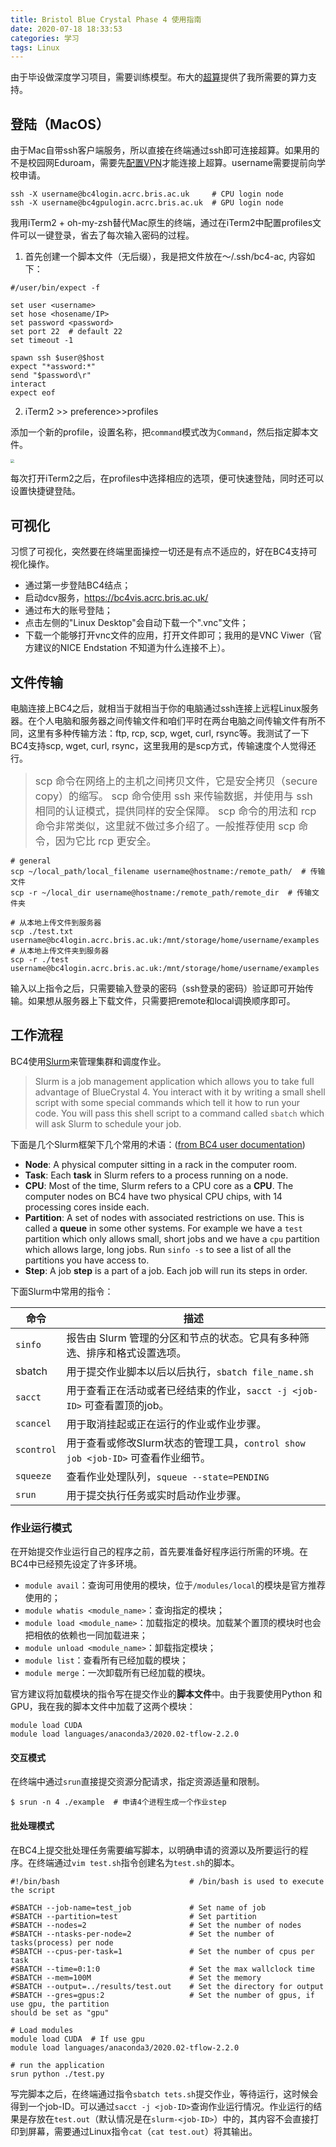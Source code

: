 ```yaml
---
title: Bristol Blue Crystal Phase 4 使用指南
date: 2020-07-18 18:33:53
categories: 学习
tags: Linux
---
```


<!--toc-->

由于毕设做深度学习项目，需要训练模型。布大的[超算](https://www.bristol.ac.uk/acrc/high-performance-computing/)提供了我所需要的算力支持。 <!--more-->

## 登陆（MacOS）

由于Mac自带ssh客户端服务，所以直接在终端通过ssh即可连接超算。如果用的不是校园网Eduroam，需要先[配置VPN](https://www.bris.ac.uk/it-services/advice/homeusers/uobonly/uobvpn/)才能连接上超算。username需要提前向学校申请。
```
ssh -X username@bc4login.acrc.bris.ac.uk  	 # CPU login node
ssh -X username@bc4gpulogin.acrc.bris.ac.uk  # GPU login node
```

我用iTerm2 + oh-my-zsh替代Mac原生的终端，通过在iTerm2中配置profiles文件可以一键登录，省去了每次输入密码的过程。

1. 首先创建一个脚本文件（无后缀），我是把文件放在～/.ssh/bc4-ac, 内容如下：

```
#/user/bin/expect -f

set user <username>
set hose <hosename/IP>
set password <password>
set port 22  # default 22
set timeout -1  

spawn ssh $user@$host
expect "*assword:*"
send "$password\r"
interact
expect eof
```

2. iTerm2 >> preference>>profiles

添加一个新的profile，设置名称，把`command`模式改为`Command`，然后指定脚本文件。

<img src="https://suyueliu-blog-img.oss-cn-beijing.aliyuncs.com/images/set_ssh.png" style="zoom:40%;" />

每次打开iTerm2之后，在profiles中选择相应的选项，便可快速登陆，同时还可以设置快捷键登陆。

## 可视化

习惯了可视化，突然要在终端里面操控一切还是有点不适应的，好在BC4支持可视化操作。

- 通过第一步登陆BC4结点；
- 启动dcv服务，https://bc4vis.acrc.bris.ac.uk/
- 通过布大的账号登陆；
- 点击左侧的"Linux Desktop"会自动下载一个".vnc"文件；
- 下载一个能够打开vnc文件的应用，打开文件即可；我用的是VNC Viwer（官方建议的NICE Endstation 不知道为什么连接不上）。

## 文件传输

电脑连接上BC4之后，就相当于就相当于你的电脑通过ssh连接上远程Linux服务器。在个人电脑和服务器之间传输文件和咱们平时在两台电脑之间传输文件有所不同，这里有多种传输方法：ftp, rcp, scp, wget, curl, rsync等。我测试了一下BC4支持scp, wget, curl, rsync，这里我用的是scp方式，传输速度个人觉得还行。

> <font size = 3>scp 命令在网络上的主机之间拷贝文件，它是安全拷贝（secure copy）的缩写。 scp 命令使用 ssh 来传输数据，并使用与 ssh 相同的认证模式，提供同样的安全保障。 scp 命令的用法和 rcp 命令非常类似，这里就不做过多介绍了。一般推荐使用 scp 命令，因为它比 rcp 更安全。</font>

```
# general
scp ~/local_path/local_filename username@hostname:/remote_path/  # 传输文件
scp -r ~/local_dir username@hostname:/remote_path/remote_dir  # 传输文件夹

# 从本地上传文件到服务器
scp ./test.txt username@bc4login.acrc.bris.ac.uk:/mnt/storage/home/username/examples
# 从本地上传文件夹到服务器
scp -r ./test username@bc4login.acrc.bris.ac.uk:/mnt/storage/home/username/examples

```

输入以上指令之后，只需要输入登录的密码（ssh登录的密码）验证即可开始传输。如果想从服务器上下载文件，只需要把remote和local调换顺序即可。

## 工作流程

BC4使用[Slurm](https://slurm.schedmd.com/)来管理集群和调度作业。

> Slurm is a job management application which allows you to take full advantage of BlueCrystal 4. You interact with it by writing a small shell script with some special commands which tell it how to run your code. You will pass this shell script to a command called `sbatch` which will ask Slurm to schedule your job. 

下面是几个Slurm框架下几个常用的术语：([from BC4 user documentation](https://www.acrc.bris.ac.uk/protected/bc4-docs/scheduler/index.html))

* **Node**: A physical computer sitting in a rack in the computer room.
* **Task**: Each **task** in Slurm refers to a process running on a node. 
* **CPU**: Most of the time, Slurm refers to a CPU core as a **CPU**. The computer nodes on BC4 have two physical CPU chips, with 14 processing cores inside each.
* **Partition**: A set of nodes with associated restrictions on use. This is called a **queue** in some other systems. For example we have a `test` partition which only allows small, short jobs and we have a `cpu` partition which allows large, long jobs. Run `sinfo -s` to see a list of all the partitions you have access to.
* **Step**: A job **step** is a part of a job. Each job will run its steps in order.

下面Slurm中常用的指令：

| 命令       | 描述                                                         |
| ---------- | ------------------------------------------------------------ |
| `sinfo`    | 报告由 Slurm 管理的分区和节点的状态。它具有多种筛选、排序和格式设置选项。 |
| sbatch     | 用于提交作业脚本以后以后执行，`sbatch file_name.sh`          |
| `sacct`    | 用于查看正在活动或者已经结束的作业，`sacct -j <job-ID>` 可查看置顶的job。 |
| `scancel`  | 用于取消挂起或正在运行的作业或作业步骤。                     |
| `scontrol` | 用于查看或修改Slurm状态的管理工具，`control show job <job-ID>` 可查看作业细节。 |
| `squeeze`  | 查看作业处理队列，`squeue --state=PENDING`                   |
| `srun`     | 用于提交执行任务或实时启动作业步骤。                         |

### 作业运行模式

在开始提交作业运行自己的程序之前，首先要准备好程序运行所需的环境。在BC4中已经预先设定了许多环境。

* `module avail`：查询可用使用的模块，位于`/modules/local`的模块是官方推荐使用的；
* `module whatis <module_name>`：查询指定的模块；
* `module load <module_name>`：加载指定的模块。加载某个置顶的模块时也会把相依的依赖也一同加载进来；
* `module unload <module_name>`：卸载指定模块；
* `module list`：查看所有已经加载的模块；
* `module merge`：一次卸载所有已经加载的模块。

官方建议将加载模块的指令写在提交作业的**脚本文件**中。由于我要使用Python 和 GPU，我在我的脚本文件中加载了这两个模块：

```
module load CUDA
module load languages/anaconda3/2020.02-tflow-2.2.0
```

#### 交互模式

在终端中通过`srun`直接提交资源分配请求，指定资源适量和限制。

```
$ srun -n 4 ./example  # 申请4个进程生成一个作业step
```

#### 批处理模式

在BC4上提交批处理任务需要编写脚本，以明确申请的资源以及所要运行的程序。在终端通过`vim test.sh`指令创建名为`test.sh`的脚本。

```
#!/bin/bash  				 		 	# /bin/bash is used to execute the script

#SBATCH --job-name=test_job          	# Set name of job
#SBATCH --partition=test  	         	# Set partition
#SBATCH --nodes=2			 		 	# Set the number of nodes
#SBATCH --ntasks-per-node=2  		 	# Set the number of tasks(process) per node
#SBATCH --cpus-per-task=1    		 	# Set the number of cpus per task
#SBATCH --time=0:1:0         		 	# Set the max wallclock time
#SBATCH --mem=100M           		 	# Set the memory
#SBATCH --output=../results/test.out 	# Set the directory for output
#SBATCH --gres=gpus:2					# Set the number of gpus, if use gpu, the partition 											  should be set as "gpu"

# Load modules
module load CUDA  # If use gpu
module load languages/anaconda3/2020.02-tflow-2.2.0

# run the application
srun python ./test.py
```

写完脚本之后，在终端通过指令`sbatch tets.sh`提交作业，等待运行，这时候会得到一个job-ID。可以通过`sacct -j <job-ID>`查询作业运行情况。作业运行的结果是存放在`test.out`（默认情况是在`slurm-<job-ID>`）中的，其内容不会直接打印到屏幕，需要通过Linux指令`cat`（`cat test.out`）将其输出。